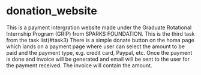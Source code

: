 # donation_website
This is a payment intergration website made under the Graduate Rotational Internship Program (GRIP) from SPARKS FOUNDATION.
This is the third task from the task list(#task3)
There is a simple donate button on the homa page which lands on a payment page where user can select the amount to be paid and the payment type, e.g.
credit card, Paypal, etc.
Once the payment is done and invoice will be generated and email will be sent to the user for the payment received. The invoice will contain the amount.
